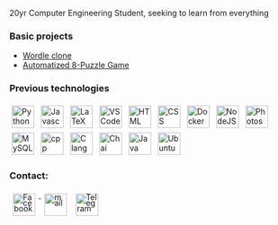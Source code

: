20yr Computer Engineering Student, seeking to learn from everything

### Basic projects
- [Wordle clone](https://hros19.github.io/Wordle/)
- [Automatized 8-Puzzle Game](https://hros19.github.io/Automatized_8-Puzzle-Game/)

### Previous technologies
<p align="left">
<img src="https://simpleicons.org/icons/python.svg" title="Python" height="40" width="40" style="vertical-align:top; margin:4px">
<img src="https://simpleicons.org/icons/javascript.svg" title="Javascript" height="40" width="40" style="vertical-align:top; margin:4px">
<img src="https://simpleicons.org/icons/latex.svg" title="LaTeX" height="40" width="40" style="vertical-align:top; margin:4px">
<img src="https://simpleicons.org/icons/visualstudiocode.svg" alt="VS Code" height="40" width="40" style="vertical-align:top; margin:4px">
<img src="https://simpleicons.org/icons/html5.svg" alt="HTML" height="40" width="40" style="vertical-align:top; margin:4px">
<img src="https://simpleicons.org/icons/css3.svg" alt="CSS" height="40" width="40" style="vertical-align:top; margin:4px">
<img src="https://simpleicons.org/icons/docker.svg" alt="Docker" height="40" width="40" style="vertical-align:top; margin:4px">
<img src="https://simpleicons.org/icons/nodedotjs.svg" alt="NodeJS" height="40" width="40" style="vertical-align:top; margin:4px">
<img src="https://simpleicons.org/icons/adobephotoshop.svg" alt="Photoshop" height="40" width="40" style="vertical-align:top; margin:4px">
<img src="https://simpleicons.org/icons/mysql.svg" alt="MySQL" height="40" width="40" style="vertical-align:top; margin:4px">
<img src="https://simpleicons.org/icons/cplusplus.svg" alt="cpp" height="40" width="40" style="vertical-align:top; margin:4px">
<img src="https://simpleicons.org/icons/c.svg" alt="C lang" height="40" width="40" style="vertical-align:top; margin:4px">
<img src="https://simpleicons.org/icons/chai.svg" alt="Chai" height="40" width="40" style="vertical-align:top; margin:4px">
<img src="https://simpleicons.org/icons/java.svg" alt="Java" height="40" width="40" style="vertical-align:top; margin:4px">
<img src="https://simpleicons.org/icons/ubuntu.svg" alt="Ubuntu" height="40" width="40" style="vertical-align:top; margin:4px">
</p>


### Contact:
<p align="left">
 <a href="https://www.facebook.com/hros19" target="_blank" rel="noopener noreferrer"> <img src="https://simpleicons.org/icons/facebook.svg" alt="Facebook" height="40" style="vertical-align:top; margin:6px; line-height: 10px"> </a>
 <a href="mailto:rostrhan@outlook.com"> <img src="https://simpleicons.org/icons/microsoftoutlook.svg" alt="mail" height="40" style="vertical-align:top; margin:6px; line-height: 10px"></a> 
  <a href="https://t.me/hros19" target="_blank" rel="noopener noreferrer"> <img src="https://simpleicons.org/icons/telegram.svg" alt="Telegram" height="40" style="vertical-align:top; margin:6px; line-height: 10px"> </a>
</p>
